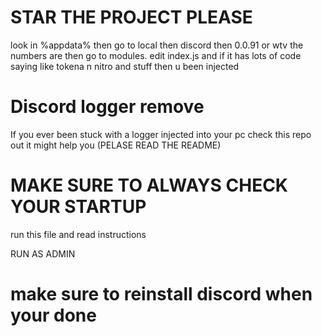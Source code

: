 # STAR THE PROJECT PLEASE

look in %appdata% then go to local then discord then 0.0.91 or wtv the numbers are then go to modules. edit index.js and if it has lots of code saying like tokena n nitro and stuff then u been injected

# Discord logger remove
If you ever been stuck with a logger injected into your pc check this repo out it might help you (PELASE READ THE README)



# MAKE SURE TO ALWAYS CHECK YOUR STARTUP 
run this file and read instructions 

RUN AS ADMIN 

# make sure to reinstall discord when your done
